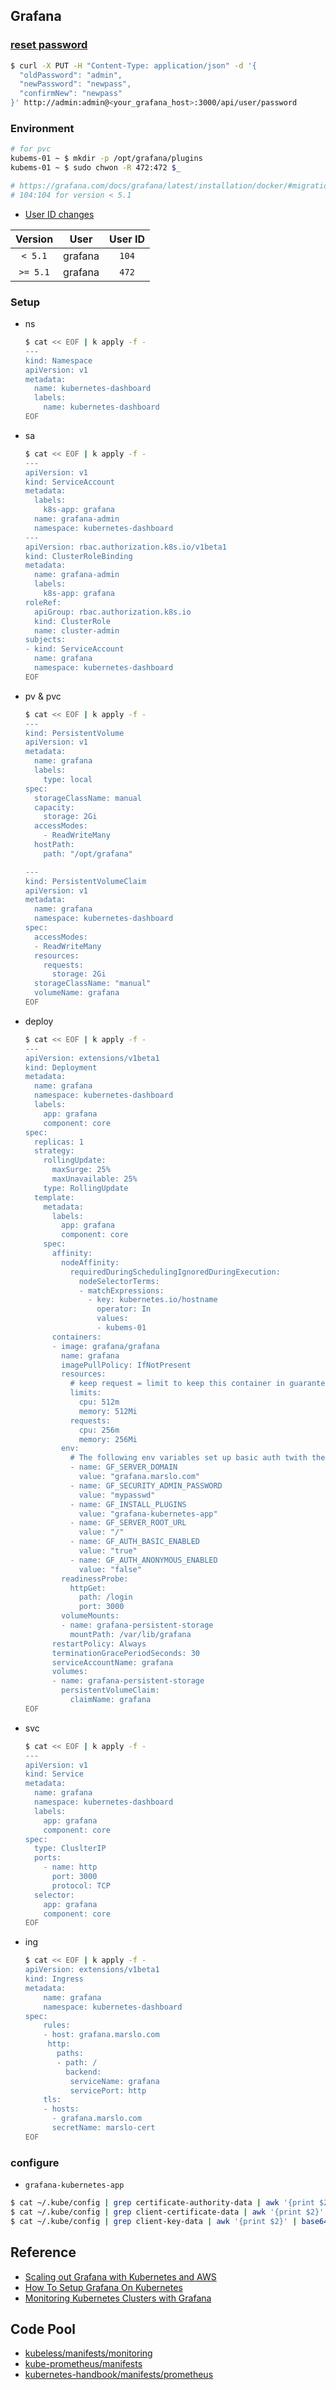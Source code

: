 ## Grafana

### [reset password](https://grafana.com/docs/grafana/latest/administration/cli/)
```bash
$ curl -X PUT -H "Content-Type: application/json" -d '{
  "oldPassword": "admin",
  "newPassword": "newpass",
  "confirmNew": "newpass"
}' http://admin:admin@<your_grafana_host>:3000/api/user/password
```

### Environment
```bash
# for pvc
kubems-01 ~ $ mkdir -p /opt/grafana/plugins
kubems-01 ~ $ sudo chwon -R 472:472 $_

# https://grafana.com/docs/grafana/latest/installation/docker/#migration-from-a-previous-version-of-the-docker-container-to-5-1-or-later
# 104:104 for version < 5.1
```
- [User ID changes](https://grafana.com/docs/grafana/latest/installation/docker/#user-id-changes)

|  Version |   User  | User ID |
|:--------:|:-------:|:-------:|
|  `< 5.1` | grafana |  `104`  |
| `>= 5.1` | grafana |  `472`  |


### Setup
- ns
    ```bash
    $ cat << EOF | k apply -f -
    ---
    kind: Namespace
    apiVersion: v1
    metadata:
      name: kubernetes-dashboard
      labels:
        name: kubernetes-dashboard
    EOF
    ```
- sa
    ```bash
    $ cat << EOF | k apply -f -
    ---
    apiVersion: v1
    kind: ServiceAccount
    metadata:
      labels:
        k8s-app: grafana
      name: grafana-admin
      namespace: kubernetes-dashboard
    ---
    apiVersion: rbac.authorization.k8s.io/v1beta1
    kind: ClusterRoleBinding
    metadata:
      name: grafana-admin
      labels:
        k8s-app: grafana
    roleRef:
      apiGroup: rbac.authorization.k8s.io
      kind: ClusterRole
      name: cluster-admin
    subjects:
    - kind: ServiceAccount
      name: grafana
      namespace: kubernetes-dashboard
    EOF

    ```
- pv & pvc
    ```bash
    $ cat << EOF | k apply -f -
    ---
    kind: PersistentVolume
    apiVersion: v1
    metadata:
      name: grafana
      labels:
        type: local
    spec:
      storageClassName: manual
      capacity:
        storage: 2Gi
      accessModes:
        - ReadWriteMany
      hostPath:
        path: "/opt/grafana"

    ---
    kind: PersistentVolumeClaim
    apiVersion: v1
    metadata:
      name: grafana
      namespace: kubernetes-dashboard
    spec:
      accessModes:
      - ReadWriteMany
      resources:
        requests:
          storage: 2Gi
      storageClassName: "manual"
      volumeName: grafana
    EOF
    ```
- deploy
    ```bash
    $ cat << EOF | k apply -f -
    ---
    apiVersion: extensions/v1beta1
    kind: Deployment
    metadata:
      name: grafana
      namespace: kubernetes-dashboard
      labels:
        app: grafana
        component: core
    spec:
      replicas: 1
      strategy:
        rollingUpdate:
          maxSurge: 25%
          maxUnavailable: 25%
        type: RollingUpdate
      template:
        metadata:
          labels:
            app: grafana
            component: core
        spec:
          affinity:
            nodeAffinity:
              requiredDuringSchedulingIgnoredDuringExecution:
                nodeSelectorTerms:
                - matchExpressions:
                  - key: kubernetes.io/hostname
                    operator: In
                    values:
                    - kubems-01
          containers:
          - image: grafana/grafana
            name: grafana
            imagePullPolicy: IfNotPresent
            resources:
              # keep request = limit to keep this container in guaranteed class
              limits:
                cpu: 512m
                memory: 512Mi
              requests:
                cpu: 256m
                memory: 256Mi
            env:
              # The following env variables set up basic auth twith the default admin user and admin password.
              - name: GF_SERVER_DOMAIN
                value: "grafana.marslo.com"
              - name: GF_SECURITY_ADMIN_PASSWORD
                value: "mypasswd"
              - name: GF_INSTALL_PLUGINS
                value: "grafana-kubernetes-app"
              - name: GF_SERVER_ROOT_URL
                value: "/"
              - name: GF_AUTH_BASIC_ENABLED
                value: "true"
              - name: GF_AUTH_ANONYMOUS_ENABLED
                value: "false"
            readinessProbe:
              httpGet:
                path: /login
                port: 3000
            volumeMounts:
            - name: grafana-persistent-storage
              mountPath: /var/lib/grafana
          restartPolicy: Always
          terminationGracePeriodSeconds: 30
          serviceAccountName: grafana
          volumes:
          - name: grafana-persistent-storage
            persistentVolumeClaim:
              claimName: grafana
    EOF
    ```
- svc
    ```bash
    $ cat << EOF | k apply -f -
    ---
    apiVersion: v1
    kind: Service
    metadata:
      name: grafana
      namespace: kubernetes-dashboard
      labels:
        app: grafana
        component: core
    spec:
      type: CluslterIP
      ports:
        - name: http
          port: 3000
          protocol: TCP
      selector:
        app: grafana
        component: core
    EOF
    ```
- ing
    ```bash
    $ cat << EOF | k apply -f -
    apiVersion: extensions/v1beta1
    kind: Ingress
    metadata:
        name: grafana
        namespace: kubernetes-dashboard
    spec:
        rules:
        - host: grafana.marslo.com
         http:
           paths:
           - path: /
             backend:
              serviceName: grafana
              servicePort: http
        tls:
        - hosts:
          - grafana.marslo.com
          secretName: marslo-cert
    EOF
    ```

### configure
- `grafana-kubernetes-app`

```bash
$ cat ~/.kube/config | grep certificate-authority-data | awk '{print $2}' | base64 -d
$ cat ~/.kube/config | grep client-certificate-data | awk '{print $2}' | base64 -d
$ cat ~/.kube/config | grep client-key-data | awk '{print $2}' | base64 -d
```

## Reference
- [Scaling out Grafana with Kubernetes and AWS](https://medium.com/@fcgravalos/scaling-out-grafana-with-kubernetes-and-aws-62745257df10)
- [How To Setup Grafana On Kubernetes](https://devopscube.com/setup-grafana-kubernetes/)
- [Monitoring Kubernetes Clusters with Grafana](https://medium.com/htc-research-engineering-blog/monitoring-kubernetes-clusters-with-grafana-e2a413febefd)

## Code Pool
- [kubeless/manifests/monitoring](https://github.com/kubeless/kubeless/tree/master/manifests/monitoring)
- [kube-prometheus/manifests](https://github.com/coreos/kube-prometheus/tree/master/manifests)
- [kubernetes-handbook/manifests/prometheus](https://github.com/rootsongjc/kubernetes-handbook/tree/master/manifests/prometheus)
